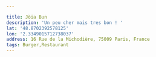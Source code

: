 ```yaml
---

title: Jòia Bun
description: 'Un peu cher mais tres bon ! '
lat: '48.8702392578125'
lon: '2.3349015712738037'
address: 16 Rue de la Michodière, 75009 Paris, France
tags: Burger,Restaurant
---
```

